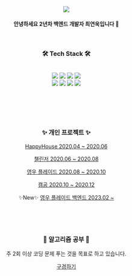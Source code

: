 
<div align="center">
  <img src="https://capsule-render.vercel.app/api?type=waving&color=99ccff&height=300&section=header&text=YEONWOOK%20GITHUB&fontSize=50&fontColor=ffffff" />
  <h4>안녕하세요 2년차 백엔드 개발자 최연욱입니다 👋</h4>
  <br/>
  <h3>🛠 Tech Stack 🛠</h3>
  <br/>
<img src="https://img.shields.io/badge/mysql-%2300f.svg?style=for-the-badge&logo=mysql&logoColor=white">
<img src="https://img.shields.io/badge/MariaDB-003545?style=for-the-badge&logo=mariadb&logoColor=white">
<img src="https://img.shields.io/badge/spring-%236DB33F.svg?style=for-the-badge&logo=spring&logoColor=white">
<img src="https://img.shields.io/badge/css3-%231572B6.svg?style=for-the-badge&logo=css3&logoColor=white">
   <br/>
<img src="https://img.shields.io/badge/html5-%23E34F26.svg?style=for-the-badge&logo=html5&logoColor=white">
<img src="https://img.shields.io/badge/javascript-%23323330.svg?style=for-the-badge&logo=javascript&logoColor=%23F7DF1E">
<img src="https://img.shields.io/badge/java-%23ED8B00.svg?style=for-the-badge&logo=java&logoColor=white">
<img src="https://img.shields.io/badge/Linux-FCC624?style=for-the-badge&logo=linux&logoColor=black">
  <br/>
  <br/>
  <br/>
  <br/>
  <br/>
  <br/>
   <h3>✨ 개인 프로젝트 ✨ </h3>
  <p><a href="https://github.com/choiyounwook/HappyHouse">HappyHouse 2020.04 ~ 2020.06</a></p>
  <p><a href="https://github.com/choiyounwook/CallengeSNS">챌린저 2020.06 ~ 2020.08</a></p>
  <p><a href="https://github.com/choiyounwook/yeongwoo-plate">영우 플레이드 2020.08 ~ 2020.10</a></p>
  <p><a href="https://github.com/choiyounwook/camstudy">캠공 2020.10 ~ 2020.12</a></p>
  <p>✨New✨ <a href="https://github.com/choiyounwook/yeongwoo-plate">영우 플레이드 백엔드 2023.02 ~ </a></p>
  <br/>
  <br/>
  <br/>
   <h3>🤔 알고리즘 공부 🤔 </h3>
  <p> 주 2회 이상 코딩 문제 푸는 것을 목표로 하고 있습니다.</p>
  <a href="https://github.com/choiyounwook/CodingTest">구경하기</a>
</div>

<!--
**choiyounwook/choiyounwook** is a ✨ _special_ ✨ repository because its `README.md` (this file) appears on your GitHub profile.

Here are some ideas to get you started:

- 🔭 I’m currently working on ...
- 🌱 I’m currently learning ...
- 👯 I’m looking to collaborate on ...
- 🤔 I’m looking for help with ...
- 💬 Ask me about ...
- 📫 How to reach me: ...
- 😄 Pronouns: ...
- ⚡ Fun fact: ...
-->
